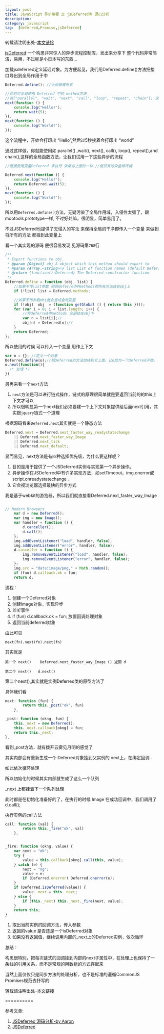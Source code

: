 ```yaml
---
layout: post
title: JavaScript 异步编程 之 jsDeferred库 源码分析
description:
category: javascript
tag:  [deferred,Promise,jsDeferred]
---
```


转载请注明出处-[本文链接](/2014/01/jsdeferred/)

[jsDeferred][jsDeferred] 一个构思非常惊人的异步流程控制库，发出来分享下
整个代码非常简洁，易用，不过呢是小日本写的东西…

加载jsdeferred定义延迟对象。为方便起见，我们用Deferred.define()方法把接口导出到全局作用于中


```js
Deferred.define(); //全局暴露形式

//此时可全局使用 Deferred 中的 methed方法
//有["parallel", "wait", "next", "call", "loop", "repeat", "chain"]; 这些方法
next(function () {
    console.log("Hello!");
    return wait(5);
}).
next(function () {
    console.log("World!");
});


```

<!--more-->

这个流程中，开始会打印出 “Hello”,然后过5秒接着会打印出 “world”


通过这样做，你就能使用如  parallel() ,wait(), next(),  call(), loop(), repeat(),and chain(),这样的全局函数方法，让我们试用一下这些异步的流程

```js
//直接使用变量Deferred 来执行 效果与上面的一样 //但没有污染全局环境

Deferred.next(function () {
    console.log("Hello!");
    return Deferred.wait(5);
}).
next(function () {
    console.log("World!");
});
```


所以用`Deferred.define()`方法，无疑污染了全局作用域，入侵性太强了，跟mootools,prototype一样, 不过好处嘛，很明显，简单易用了。

不过JSDeferred也提供了无侵入的写法 来保持全局的干净即传入一个变量 来做到将所有的方法 都挂到此变量上

看一个其实现的源码 便很容易发现 见源码第`768`行


```js
/**
 * Export functions to obj.
 * @param {Object} obj A object which this method should export to
 * @param {Array.<string>=} list List of function names (default Deferred.methods)
 * @return {function():Deferred} The Deferred constructor function
 */
Deferred.define = function (obj, list) {
    //如果不传list参数 则将deferred中methods的所有方法挂在obj上
    if (!list) list = Deferred.methods;

    //如果不传参数obj就会当成全局变量
    if (!obj)  obj  = (function getGlobal () { return this })();
    for (var i = 0; i < list.length; i++) {
        //将deferred中methods 全部挂在obj下
        var n = list[i];//
        obj[n] = Deferred[n];//
    }
    return Deferred;
};


```

所以使用的时候 可以传入一个变量 用作上下文

```js
var o = {}; //定义一个对象
Deferred.define(o);//把Deferred的方法加持到它上面，让o成为一个Deferred子类。
o.next(function(){
  /* 处理 */
})

```

另再来看一个`next`方法

1. `next`方法是可以进行链式操作，链式的原理很简单就是要返回当前的的this上下文才可以
2. 所以很明显第一个next我们必须要建一个上下文对象提供给后面next引用，其实跟`jquery`链式一个道理

根据源码看来`Deferred.next`其实就是一个静态方法

```js
Deferred.next = Deferred.next_faster_way_readystatechange
    || Deferred.next_faster_way_Image
    || Deferred.next_tick
    || Deferred.next_default;
```
显而易见，next方法是有四种选择优先级，为什么要这样呢？

1. 目的是用于提供了一个JSDeferred实例与实现第一个异步操作。
2. 异步操作在JSDeferred中有许多实现方法，如setTimeout，img.onerror或 script.onreadystatechange ，
3. 它会视浏览器选择最快的异步方式


我是基于webkit的游览器，所以我们就直接看Deferred.next_faster_way_Image

```js

// Modern Browsers
    var d = new Deferred();
    var img = new Image();
    var handler = function () {
        d.canceller();
        d.call();
    };
    img.addEventListener("load", handler, false);
    img.addEventListener("error", handler, false);
    d.canceller = function () {
        img.removeEventListener("load", handler, false);
        img.removeEventListener("error", handler, false);
    };
    img.src = "data:image/png," + Math.random();
    if (fun) d.callback.ok = fun;
    return d;


```
流程：

1. 创建一个Deferred对象
1. 创建Image对象，实现异步
1. 监听事件
1. if (fun) d.callback.ok = fun;  放置回调处理对象
1. 返回当前deferred对象

由此可见

    next(fn).next(fn).next(fn)
其实就是

    第一个 next()    Deferred.next_faster_way_Image () 返回 d

    第二个 next()   d.next()

第二个next(),其实就是实例Deferred类的原型方法了

具体我们看

```js
next: function (fun) {
        return this._post("ok", fun)
    },

_post: function (okng, fun) {
    this._next = new Deferred();
    this._next.callback[okng] = fun;
    return this._next;
},
```

看到_post方法，就有拨开云雾见月明的感觉了

其实内部会有重新生成一个 Deferred对象挂到父实例的 next上，在绑定回调..

如此依次循环处理

所以初始化的时候其实内部就生成了这么一个队列


_next 上都挂着下一个队列处理

此时都是在初始化准备好的了，在执行的时候 Image 在成功回调中，我们调用了 d.call();

执行实例的call方法


```js
call: function (val) {
        return this._fire("ok", val)
    },
```


```js

_fire: function (okng, value) {
    var next = "ok";
    try {
        value = this.callback[okng].call(this, value);
    } catch (e) {
        next = "ng";
        value = e;
        if (Deferred.onerror) Deferred.onerror(e);
    }
    if (Deferred.isDeferred(value)) {
        value._next = this._next;
    } else {
        if (this._next) this._next._fire(next, value);
    }
    return this;
}

```
1. 取出当前实例的回调方法，传入参数
1. 返回的value 是否还是一个isDeferred对象
1. 如果没有返回值，继续调用内部的_next上的Deferred实例，依次循环


总结：

构思很特别，把每次链式的回调挂到内部的next子属性中，在处理上也保持了一条线的引用关系，而不是常规的用数组的方式存起来

当然上面仅仅只是同步方法的处理分析，也不是标准的遵循CommonJS Promises规范去抒写的

转载请注明出处-[本文链接](/2014/01/jsdeferred/)

==========

参考文章:

1. [JSDeferred 源码分析-by Aaron][JSDeferred 源码分析-by Aaron]
2. [JSDeferred][jsDeferred]


[JSDeferred 源码分析-by Aaron]: http://www.cnblogs.com/aaronjs/p/3247302.html

[jsDeferred]:http://cho45.stfuawsc.com/jsdeferred/


